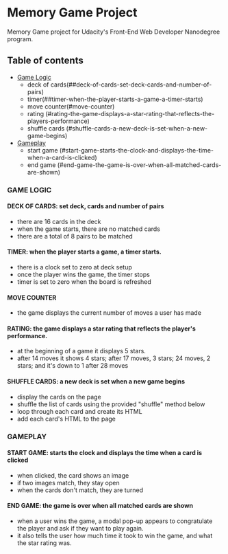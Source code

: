 
# Memory Game Project
Memory Game project for Udacity's  Front-End Web Developer Nanodegree program.

## Table of contents
 - [Game Logic](#game-logic)
	 - deck of cards(##deck-of-cards-set-deck-cards-and-number-of-pairs)
	 - timer(##timer-when-the-player-starts-a-game-a-timer-starts)
	 - move counter(#move-counter)
	 - rating (#rating-the-game-displays-a-star-rating-that-reflects-the-players-performance)
	 - shuffle cards (#shuffle-cards-a-new-deck-is-set-when-a-new-game-begins)
 - [Gameplay](#gameplay)
	 - start game (#start-game-starts-the-clock-and-displays-the-time-when-a-card-is-clicked)
	 - end game (#end-game-the-game-is-over-when-all-matched-cards-are-shown)

### GAME LOGIC

#### DECK OF CARDS: set deck, cards and number of pairs
- there are 16 cards in the deck
- when the game starts, there are no matched cards
- there are a total of 8 pairs to be matched


#### TIMER: when the player starts a game, a timer starts.
- there is a clock set to zero at deck setup
- once the player wins the game, the timer stops
- timer is set to zero when the board is refreshed


#### MOVE COUNTER
- the game displays the current number of moves a user has made

#### RATING: the game displays a star rating that reflects the player's performance.
- at the beginning of a game it displays 5 stars.
- after 14 moves it shows 4 stars; after 17 moves, 3 stars; 24 moves, 2 stars; and it's down to 1 after 28 moves


#### SHUFFLE CARDS: a new deck is set when a new game begins
- display the cards on the page
- shuffle the list of cards using the provided "shuffle" method below
- loop through each card and create its HTML
- add each card's HTML to the page

### GAMEPLAY

#### START GAME: starts the clock and displays the time when a card is clicked
- when clicked, the card shows an image
- if two images match, they stay open
- when the cards don't match, they are turned

#### END GAME: the game is over when all matched cards are shown
- when a user wins the game, a modal pop-up appears to congratulate the player and ask if they want to play again.
- it also tells the user how much time it took to win the game, and what the star rating was.
